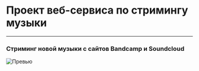# Проект веб-сервиса по стримингу музыки
___________________________________________
### Стриминг новой музыки с сайтов Bandcamp и Soundcloud
![Превью](https://pp.userapi.com/c851132/v851132165/1284b1/58bhzTCdwvM.jpg)
